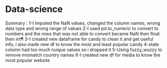 # Data-science
Summary :
1-I imputed the NaN values, changed the column names, wrong data type and wrong range of values
2-I used pd.to_numeric to convert to numbers and the rows that was not able to convert became NaN then float then int¶
3-I created new dataframe for candy to clean it and get useful info, i also made new df to know the most and least popular candy
4-state column had too much nuique values so i dropped it
5-Using fuzzy_wuzzy to remove mismatch country names
6-I created new df for media to know the most popular website
